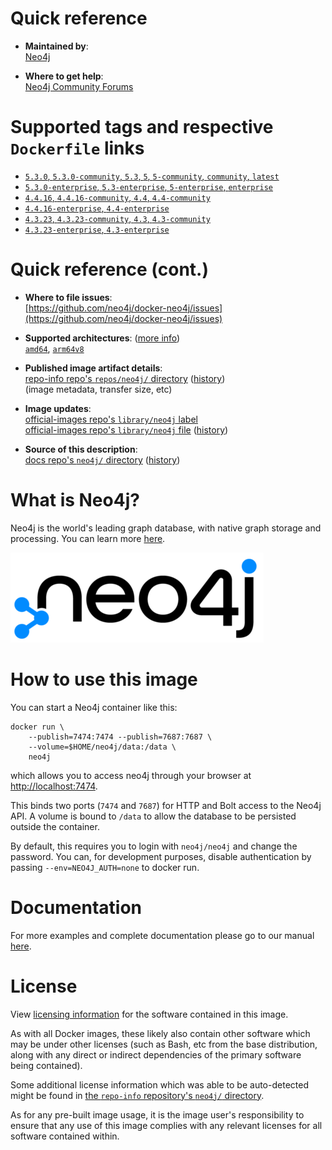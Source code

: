 <!--

********************************************************************************

WARNING:

    DO NOT EDIT "neo4j/README.md"

    IT IS AUTO-GENERATED

    (from the other files in "neo4j/" combined with a set of templates)

********************************************************************************

-->

# Quick reference

-	**Maintained by**:  
	[Neo4j](https://github.com/neo4j/docker-neo4j)

-	**Where to get help**:  
	[Neo4j Community Forums](https://community.neo4j.com)

# Supported tags and respective `Dockerfile` links

-	[`5.3.0`, `5.3.0-community`, `5.3`, `5`, `5-community`, `community`, `latest`](https://github.com/neo4j/docker-neo4j-publish/blob/2318e8788222c303a84b819f190271a531ef92ea/5.3.0/community/Dockerfile)
-	[`5.3.0-enterprise`, `5.3-enterprise`, `5-enterprise`, `enterprise`](https://github.com/neo4j/docker-neo4j-publish/blob/2318e8788222c303a84b819f190271a531ef92ea/5.3.0/enterprise/Dockerfile)
-	[`4.4.16`, `4.4.16-community`, `4.4`, `4.4-community`](https://github.com/neo4j/docker-neo4j-publish/blob/082867e61a5947ba35fc954a192a438f2238e868/4.4.16/community/Dockerfile)
-	[`4.4.16-enterprise`, `4.4-enterprise`](https://github.com/neo4j/docker-neo4j-publish/blob/082867e61a5947ba35fc954a192a438f2238e868/4.4.16/enterprise/Dockerfile)
-	[`4.3.23`, `4.3.23-community`, `4.3`, `4.3-community`](https://github.com/neo4j/docker-neo4j-publish/blob/082867e61a5947ba35fc954a192a438f2238e868/4.3.23/community/Dockerfile)
-	[`4.3.23-enterprise`, `4.3-enterprise`](https://github.com/neo4j/docker-neo4j-publish/blob/082867e61a5947ba35fc954a192a438f2238e868/4.3.23/enterprise/Dockerfile)

# Quick reference (cont.)

-	**Where to file issues**:  
	[https://github.com/neo4j/docker-neo4j/issues](https://github.com/neo4j/docker-neo4j/issues)

-	**Supported architectures**: ([more info](https://github.com/docker-library/official-images#architectures-other-than-amd64))  
	[`amd64`](https://hub.docker.com/r/amd64/neo4j/), [`arm64v8`](https://hub.docker.com/r/arm64v8/neo4j/)

-	**Published image artifact details**:  
	[repo-info repo's `repos/neo4j/` directory](https://github.com/docker-library/repo-info/blob/master/repos/neo4j) ([history](https://github.com/docker-library/repo-info/commits/master/repos/neo4j))  
	(image metadata, transfer size, etc)

-	**Image updates**:  
	[official-images repo's `library/neo4j` label](https://github.com/docker-library/official-images/issues?q=label%3Alibrary%2Fneo4j)  
	[official-images repo's `library/neo4j` file](https://github.com/docker-library/official-images/blob/master/library/neo4j) ([history](https://github.com/docker-library/official-images/commits/master/library/neo4j))

-	**Source of this description**:  
	[docs repo's `neo4j/` directory](https://github.com/docker-library/docs/tree/master/neo4j) ([history](https://github.com/docker-library/docs/commits/master/neo4j))

# What is Neo4j?

Neo4j is the world's leading graph database, with native graph storage and processing. You can learn more [here](http://neo4j.com/developer).

![logo](https://raw.githubusercontent.com/docker-library/docs/56823e63d5b6dd7ddbb9d5d3c4a8947778055d8e/neo4j/logo.png)

# How to use this image

You can start a Neo4j container like this:

```console
docker run \
    --publish=7474:7474 --publish=7687:7687 \
    --volume=$HOME/neo4j/data:/data \
    neo4j
```

which allows you to access neo4j through your browser at [http://localhost:7474](http://localhost:7474).

This binds two ports (`7474` and `7687`) for HTTP and Bolt access to the Neo4j API. A volume is bound to `/data` to allow the database to be persisted outside the container.

By default, this requires you to login with `neo4j/neo4j` and change the password. You can, for development purposes, disable authentication by passing `--env=NEO4J_AUTH=none` to docker run.

# Documentation

For more examples and complete documentation please go to our manual [here](http://neo4j.com/docs/operations-manual/current/deployment/single-instance/docker/).

# License

View [licensing information](https://neo4j.com/licensing) for the software contained in this image.

As with all Docker images, these likely also contain other software which may be under other licenses (such as Bash, etc from the base distribution, along with any direct or indirect dependencies of the primary software being contained).

Some additional license information which was able to be auto-detected might be found in [the `repo-info` repository's `neo4j/` directory](https://github.com/docker-library/repo-info/tree/master/repos/neo4j).

As for any pre-built image usage, it is the image user's responsibility to ensure that any use of this image complies with any relevant licenses for all software contained within.
